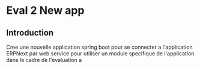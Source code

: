 # Eval 2 New app

## Introduction

Cree une nouvelle application spring boot pour se connecter a l'application ERPNext par web service pour utiliser un module specifique de  l'application dans le cadre de l'evaluation
a